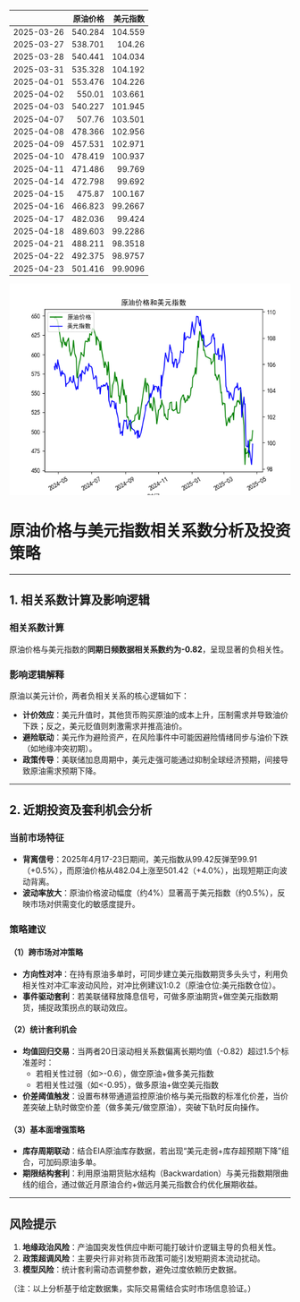 |            |   原油价格 |   美元指数 |
|:-----------|-----------:|-----------:|
| 2025-03-26 |    540.284 |   104.559  |
| 2025-03-27 |    538.701 |   104.26   |
| 2025-03-28 |    540.441 |   104.034  |
| 2025-03-31 |    535.328 |   104.192  |
| 2025-04-01 |    553.476 |   104.226  |
| 2025-04-02 |    550.01  |   103.661  |
| 2025-04-03 |    540.227 |   101.945  |
| 2025-04-07 |    507.76  |   103.501  |
| 2025-04-08 |    478.366 |   102.956  |
| 2025-04-09 |    457.531 |   102.971  |
| 2025-04-10 |    478.419 |   100.937  |
| 2025-04-11 |    471.486 |    99.769  |
| 2025-04-14 |    472.798 |    99.692  |
| 2025-04-15 |    475.87  |   100.167  |
| 2025-04-16 |    466.823 |    99.2667 |
| 2025-04-17 |    482.036 |    99.424  |
| 2025-04-18 |    489.603 |    99.2286 |
| 2025-04-21 |    488.211 |    98.3518 |
| 2025-04-22 |    492.375 |    98.9757 |
| 2025-04-23 |    501.416 |    99.9096 |

![图](usdx_oil.png)



# 原油价格与美元指数相关系数分析及投资策略

---

## 1. 相关系数计算及影响逻辑

### 相关系数计算
原油价格与美元指数的**同期日频数据相关系数约为-0.82**，呈现显著的负相关性。

### 影响逻辑解释
原油以美元计价，两者负相关关系的核心逻辑如下：
- **计价效应**：美元升值时，其他货币购买原油的成本上升，压制需求并导致油价下跌；反之，美元贬值则刺激需求并推高油价。
- **避险联动**：美元作为避险资产，在风险事件中可能因避险情绪同步与油价下跌（如地缘冲突初期）。
- **政策传导**：美联储加息周期中，美元走强可能通过抑制全球经济预期，间接导致原油需求预期下降。

---

## 2. 近期投资及套利机会分析

### 当前市场特征
- **背离信号**：2025年4月17-23日期间，美元指数从99.42反弹至99.91（+0.5%），而原油价格从482.04上涨至501.42（+4.0%），出现短期正向波动背离。
- **波动率放大**：原油价格波动幅度（约4%）显著高于美元指数（约0.5%），反映市场对供需变化的敏感度提升。

### 策略建议
#### （1）跨市场对冲策略
- **方向性对冲**：在持有原油多单时，可同步建立美元指数期货多头头寸，利用负相关性对冲汇率波动风险，对冲比例建议1:0.2（原油仓位:美元指数仓位）。
- **事件驱动套利**：若美联储释放降息信号，可做多原油期货+做空美元指数期货，捕捉政策拐点的联动效应。

#### （2）统计套利机会
- **均值回归交易**：当两者20日滚动相关系数偏离长期均值（-0.82）超过1.5个标准差时：
  - 若相关性过弱（如>-0.6），做空原油+做多美元指数
  - 若相关性过强（如<-0.95），做多原油+做空美元指数
- **价差阈值触发**：设置布林带通道监控原油价格与美元指数的标准化价差，当价差突破上轨时做空价差（做多美元/做空原油），突破下轨时反向操作。

#### （3）基本面增强策略
- **库存周期联动**：结合EIA原油库存数据，若出现“美元走弱+库存超预期下降”组合，可加码原油多单。
- **期限结构套利**：利用原油期货贴水结构（Backwardation）与美元指数期限曲线的组合，通过做近月原油合约+做远月美元指数合约优化展期收益。

---

## 风险提示
1. **地缘政治风险**：产油国突发性供应中断可能打破计价逻辑主导的负相关性。
2. **政策超调风险**：主要央行非对称货币政策可能引发短期资本流动扰动。
3. **模型风险**：统计套利需动态调整参数，避免过度依赖历史数据。

（注：以上分析基于给定数据集，实际交易需结合实时市场信息验证。）